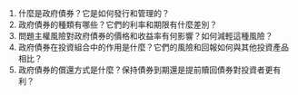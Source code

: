 

1. 什麼是政府債券？它是如何發行和管理的？
2. 政府債券的種類有哪些？它們的利率和期限有什麼差別？
3. 問題主權風險對政府債券的價格和收益率有何影響？如何減輕這種風險？
4. 政府債券在投資組合中的作用是什麼？它們的風險和回報如何與其他投資產品相比？
5. 政府債券的償還方式是什麼？保持債券到期還是提前贖回債券對投資者更有利？